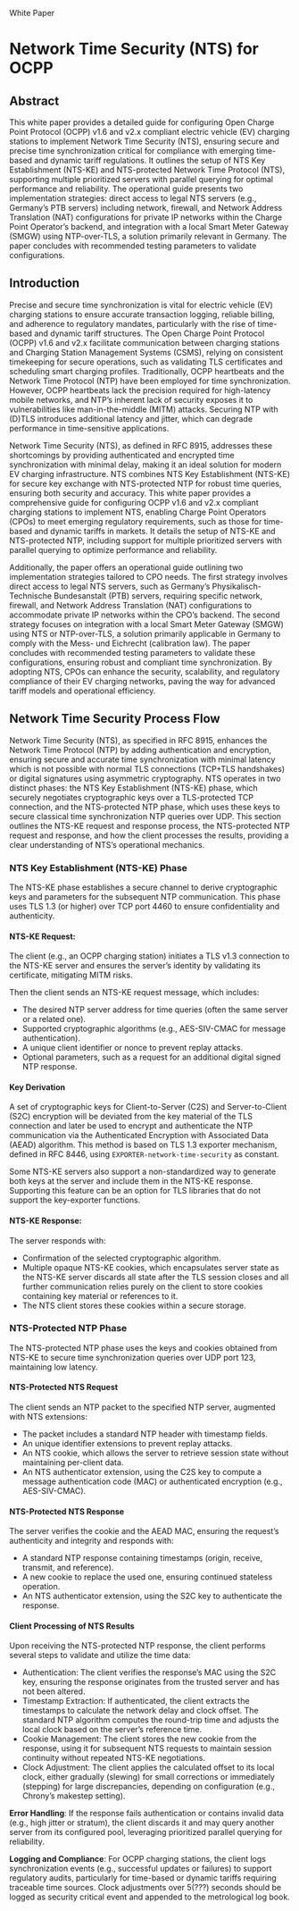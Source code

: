 White Paper

# Network Time Security (NTS) for OCPP


## Abstract
This white paper provides a detailed guide for configuring Open Charge Point Protocol (OCPP) v1.6 and v2.x compliant electric vehicle (EV) charging stations to
implement Network Time Security (NTS), ensuring secure and precise time synchronization critical for compliance with emerging time-based and dynamic tariff regulations.
It outlines the setup of NTS Key Establishment (NTS-KE) and NTS-protected Network Time Protocol (NTS), supporting multiple prioritized servers with parallel querying
for optimal performance and reliability. The operational guide presents two implementation strategies: direct access to legal NTS servers (e.g., Germany’s PTB servers)
including network, firewall, and Network Address Translation (NAT) configurations for private IP networks within the Charge Point Operator’s backend, and integration
with a local Smart Meter Gateway (SMGW) using NTP-over-TLS, a solution primarily relevant in Germany. The paper concludes with recommended testing parameters to
validate configurations.


## Introduction

Precise and secure time synchronization is vital for electric vehicle (EV) charging stations to ensure accurate transaction logging, reliable billing, and adherence
to regulatory mandates, particularly with the rise of time-based and dynamic tariff structures. The Open Charge Point Protocol (OCPP) v1.6 and v2.x facilitate
communication between charging stations and Charging Station Management Systems (CSMS), relying on consistent timekeeping for secure operations, such as validating
TLS certificates and scheduling smart charging profiles. Traditionally, OCPP heartbeats and the Network Time Protocol (NTP) have been employed for time synchronization.
However, OCPP heartbeats lack the precision required for high-latency mobile networks, and NTP’s inherent lack of security exposes it to vulnerabilities like
man-in-the-middle (MITM) attacks. Securing NTP with (D)TLS introduces additional latency and jitter, which can degrade performance in time-sensitive applications.

Network Time Security (NTS), as defined in RFC 8915, addresses these shortcomings by providing authenticated and encrypted time synchronization with minimal delay,
making it an ideal solution for modern EV charging infrastructure. NTS combines NTS Key Establishment (NTS-KE) for secure key exchange with NTS-protected NTP for robust
time queries, ensuring both security and accuracy. This white paper provides a comprehensive guide for configuring OCPP v1.6 and v2.x compliant charging stations to
implement NTS, enabling Charge Point Operators (CPOs) to meet emerging regulatory requirements, such as those for time-based and dynamic tariffs in markets. It details
the setup of NTS-KE and NTS-protected NTP, including support for multiple prioritized servers with parallel querying to optimize performance and reliability.

Additionally, the paper offers an operational guide outlining two implementation strategies tailored to CPO needs. The first strategy involves direct access to legal
NTS servers, such as Germany’s Physikalisch-Technische Bundesanstalt (PTB) servers, requiring specific network, firewall, and Network Address Translation (NAT)
configurations to accommodate private IP networks within the CPO’s backend. The second strategy focuses on integration with a local Smart Meter Gateway (SMGW) using NTS
or NTP-over-TLS, a solution primarily applicable in Germany to comply with the Mess- und Eichrecht (calibration law). The paper concludes with recommended testing
parameters to validate these configurations, ensuring robust and compliant time synchronization. By adopting NTS, CPOs can enhance the security, scalability, and
regulatory compliance of their EV charging networks, paving the way for advanced tariff models and operational efficiency.


## Network Time Security Process Flow

Network Time Security (NTS), as specified in RFC 8915, enhances the Network Time Protocol (NTP) by adding authentication and encryption, ensuring secure and accurate
time synchronization with minimal latency which is not possible with normal TLS connections (TCP+TLS handshakes) or digital signatures using asymmetric cryptography.
NTS operates in two distinct phases: the NTS Key Establishment (NTS-KE) phase, which securely negotiates cryptographic keys
over a TLS-protected TCP connection, and the NTS-protected NTP phase, which uses these keys to secure classical time synchronization NTP queries over UDP. This section
outlines the NTS-KE request and response process, the NTS-protected NTP request and response, and how the client processes the results, providing a clear understanding
of NTS’s operational mechanics.

### NTS Key Establishment (NTS-KE) Phase

The NTS-KE phase establishes a secure channel to derive cryptographic keys and parameters for the subsequent NTP communication. This phase uses TLS 1.3 (or higher) over
TCP port 4460 to ensure confidentiality and authenticity.


#### NTS-KE Request:
The client (e.g., an OCPP charging station) initiates a TLS v1.3 connection to the NTS-KE server and ensures the server’s identity by validating its certificate,
mitigating MITM risks.

Then the client sends an NTS-KE request message, which includes:
- The desired NTP server address for time queries (often the same server or a related one).
- Supported cryptographic algorithms (e.g., AES-SIV-CMAC for message authentication).
- A unique client identifier or nonce to prevent replay attacks.
- Optional parameters, such as a request for an additional digital signed NTP response.

#### Key Derivation
A set of cryptographic keys for Client-to-Server (C2S) and Server-to-Client (S2C) encryption will be deviated from the key material of the TLS connection and later
be used to encrypt and authenticate the NTP communication via the Authenticated Encryption with Associated Data (AEAD) algorithm.
This method is based on TLS 1.3 exporter mechanism, defined in RFC 8446, using `EXPORTER-network-time-security` as constant.

Some NTS-KE servers also support a non-standardized way to generate both keys at the server and include them in the NTS-KE response.
Supporting this feature can be an option for TLS libraries that do not support the key-exporter functions.


#### NTS-KE Response:
The server responds with:
- Confirmation of the selected cryptographic algorithm.
- Multiple opaque NTS-KE cookies, which encapsulates server state as the NTS-KE server discards all state after the TLS session closes and all further communication
relies purely on the client to store cookies containing key material or references to it.
- The NTS client stores these cookies within a secure storage.
 

### NTS-Protected NTP Phase

The NTS-protected NTP phase uses the keys and cookies obtained from NTS-KE to secure time synchronization queries over UDP port 123, maintaining low latency.


#### NTS-Protected NTS Request

The client sends an NTP packet to the specified NTP server, augmented with NTS extensions:
- The packet includes a standard NTP header with timestamp fields.
- An unique identifier extensions to prevent replay attacks.
- An NTS cookie, which allows the server to retrieve session state without maintaining per-client data.
- An NTS authenticator extension, using the C2S key to compute a message authentication code (MAC) or authenticated encryption (e.g., AES-SIV-CMAC).


#### NTS-Protected NTS Response

The server verifies the cookie and the AEAD MAC, ensuring the request’s authenticity and integrity and responds with:
- A standard NTP response containing timestamps (origin, receive, transmit, and reference).
- A new cookie to replace the used one, ensuring continued stateless operation.
- An NTS authenticator extension, using the S2C key to authenticate the response.


#### Client Processing of NTS Results

Upon receiving the NTS-protected NTP response, the client performs several steps to validate and utilize the time data:
- Authentication: The client verifies the response’s MAC using the S2C key, ensuring the response originates from the trusted server and has not been altered.
- Timestamp Extraction: If authenticated, the client extracts the timestamps to calculate the network delay and clock offset. The standard NTP algorithm
computes the round-trip time and adjusts the local clock based on the server’s reference time.
- Cookie Management: The client stores the new cookie from the response, using it for subsequent NTS requests to maintain session continuity without
repeated NTS-KE negotiations.
- Clock Adjustment: The client applies the calculated offset to its local clock, either gradually (slewing) for small corrections or immediately (stepping)
for large discrepancies, depending on configuration (e.g., Chrony’s makestep setting).

**Error Handling**: If the response fails authentication or contains invalid data (e.g., high jitter or stratum), the client discards it and may query another
server from its configured pool, leveraging prioritized parallel querying for reliability.

**Logging and Compliance**: For OCPP charging stations, the client logs synchronization events (e.g., successful updates or failures) to support regulatory
audits, particularly for time-based or dynamic tariffs requiring traceable time sources. Clock adjustments over 5(???) seconds should be logged as security
critical event and appended to the metrological log book.

